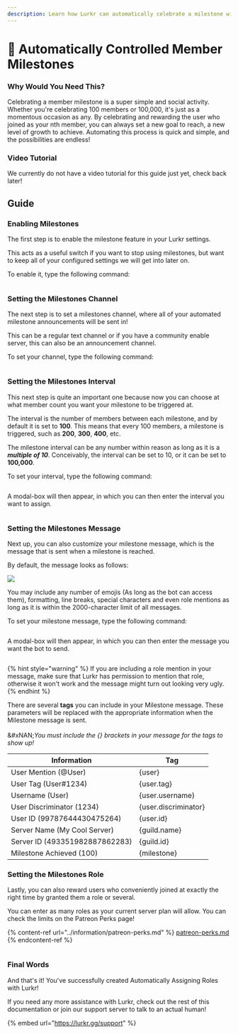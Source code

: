 ```yaml
---
description: Learn how Lurkr can automatically celebrate a milestone with you!
---
```


# 🥇 Automatically Controlled Member Milestones

### Why Would You Need This?

Celebrating a member milestone is a super simple and social activity. Whether you're celebrating 100 members or 100,000, it's just as a momentous occasion as any. By celebrating and rewarding the user who joined as your nth member, you can always set a new goal to reach, a new level of growth to achieve. Automating this process is quick and simple, and the possibilities are endless!

### Video Tutorial

We currently do not have a video tutorial for this guide just yet, check back later!

## Guide

### Enabling Milestones

The first step is to enable the milestone feature in your Lurkr settings.

This acts as a useful switch if you want to stop using milestones, but want to keep all of your configured settings we will get into later on.

To enable it, type the following command:

<figure><img src="https://i.imgur.com/FPcWHXf.png" alt=""><figcaption></figcaption></figure>

### Setting the Milestones Channel

The next step is to set a milestones channel, where all of your automated milestone announcements will be sent in!

This can be a regular text channel or if you have a community enable server, this can also be an announcement channel.

To set your channel, type the following command:

<figure><img src="https://i.imgur.com/5NtjvSv.png" alt=""><figcaption></figcaption></figure>

### Setting the Milestones Interval

This next step is quite an important one because now you can choose at what member count you want your milestone to be triggered at.&#x20;

The interval is the number of members between each milestone, and by default it is set to **100**. This means that every 100 members, a milestone is triggered, such as **200**, **300**, **400**, etc.

The milestone interval can be any number within reason as long as it is a _**multiple of 10**_. Conceivably, the interval can be set to 10, or it can be set to **100,000**.&#x20;

To set your interval, type the following command:

<figure><img src="https://i.imgur.com/yTsRgaE.png" alt=""><figcaption></figcaption></figure>

A modal-box will then appear, in which you can then enter the interval you want to assign.

<figure><img src="https://i.imgur.com/W6RO60R.png" alt=""><figcaption></figcaption></figure>

### Setting the Milestones Message

Next up, you can also customize your milestone message, which is the message that is sent when a milestone is reached.&#x20;

By default, the message looks as follows:

![](https://i.imgur.com/HF9vv9h.png)

You may include any number of emojis (As long as the bot can access them), formatting, line breaks, special characters and even role mentions as long as it is within the 2000-character limit of all messages.&#x20;

To set your milestone message, type the following command:

<figure><img src="https://i.imgur.com/rdCJcuj.png" alt=""><figcaption></figcaption></figure>

A modal-box will then appear, in which you can then enter the message you want the bot to send.

<figure><img src="https://i.imgur.com/JjUtFVg.png" alt=""><figcaption></figcaption></figure>

{% hint style="warning" %}
If you are including a role mention in your message, make sure that Lurkr has permission to mention that role, otherwise it won't work and the message might turn out looking very ugly.
{% endhint %}

There are several **tags** you can include in your Milestone message. These parameters will be replaced with the appropriate information when the Milestone message is sent.\
\
&#xNAN;_&#x59;ou must include the {} brackets in your message for the tags to show up!_

| Information                    | Tag                  |
| ------------------------------ | -------------------- |
| User Mention (@User)           | {user}               |
| User Tag (User#1234)           | {user.tag}           |
| Username (User)                | {user.username)      |
| User Discriminator (1234)      | {user.discriminator} |
| User ID (99787644430475264)    | {user.id}            |
| Server Name (My Cool Server)   | {guild.name}         |
| Server ID (493351982887862283) | {guild.id}           |
| Milestone Achieved (100)       | {milestone}          |

### Setting the Milestones Role

Lastly, you can also reward users who conveniently joined at exactly the right time by granted them a role or several.&#x20;

You can enter as many roles as your current server plan will allow. You can check the limits on the Patreon Perks page!

{% content-ref url="../information/patreon-perks.md" %}
[patreon-perks.md](../information/patreon-perks.md)
{% endcontent-ref %}

<figure><img src="https://i.imgur.com/5ZFPvu3.png" alt=""><figcaption></figcaption></figure>

### Final Words

And that's it! You've successfully created Automatically Assigning Roles with Lurkr!

If you need any more assistance with Lurkr, check out the rest of this documentation or join our support server to talk to an actual human!

{% embed url="https://lurkr.gg/support" %}
